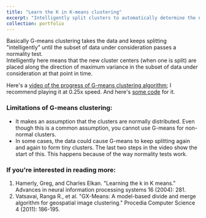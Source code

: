 ```yaml
---
title: "Learn the K in K-means clustering"
excerpt: "Intelligently split clusters to automatically determine the number of clusters in K-means."
collection: portfolio
---
```


Basically G-means clustering takes the data and keeps splitting "intelligently" until the subset of data under consideration passes a normality test. <br>
Intelligently here means that the new cluster centers (when one is split) are placed along the direction of maximum variance in the subset of data under consideration at that point in time.

Here's a [video of the progress of G-means clustering algorithm](https://www.youtube.com/watch?v=1aeyQnDk0dA); I recommend playing it at 0.25x speed. And here's [some code](https://github.com/tnybny/G-means) for it.

### Limitations of G-means clustering:
* It makes an assumption that the clusters are normally distributed. Even though this is a common assumption, you cannot use G-means for non-normal clusters.
* In some cases, the data could cause G-means to keep splitting again and again to form tiny clusters. The last two steps in the video show the start of this. This happens because of the way normality tests work.

### If you're interested in reading more:
1. Hamerly, Greg, and Charles Elkan. "Learning the k in K means." Advances in neural information processing systems 16 (2004): 281.
2. Vatsavai, Ranga R., et al. "GX-Means: A model-based divide and merge algorithm for geospatial image clustering." Procedia Computer Science 4 (2011): 186-195.
